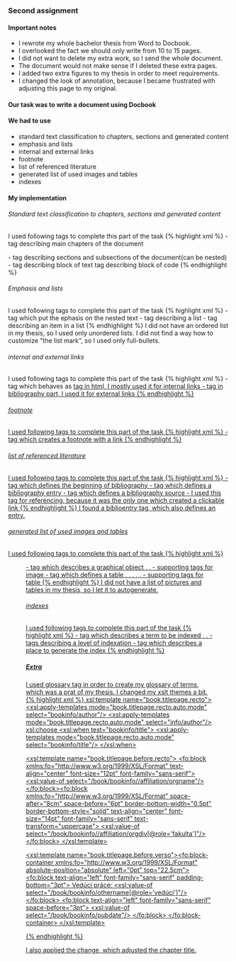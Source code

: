 ### Second assignment

#### Important notes

* I rewrote my whole bachelor thesis from Word to Docbook.
* I overlooked the fact we should only write from 10 to 15 pages.
* I did not want to delete my extra work, so I send the whole document.
* The document would not make sense if I deleted these extra pages.
* I added two extra figures to my thesis in order to meet requirements.
* I changed the look of annotation, because I became frustrated with adjusting this page to my original.

#### Our task was to write a document using Docbook

#### We had to use
* standard text classification to chapters, sections and generated content
* emphasis and lists
* internal and external links
* footnote
* list of referenced literature
* generated list of used images and tables
* indexes

#### My implementation
###### Standard text classification to chapters, sections and generated content
I used following tags to complete this part of the task
{% highlight xml %}
    <chapter> - tag describing main chapters of the document
    <section> - tag describing sections and subsections of the document(can be nested)
    <para> - tag describing block of text
    <programlisting> tag describing  block of code
{% endhighlight %}
###### Emphasis and lists
I used following tags to complete this part of the task
{% highlight xml %}
    <emphasis> - tag which put the ephasis on the nested text
    <itemizedlist> - tag describing a list
    <listitem> - tag describing an item in a list
{% endhighlight %}
I did not have an ordered list in my thesis, so I used only unordered lists.
I did not find a way how to customize "the list mark", so I used only full-bullets.
###### internal and external links
I used following tags to complete this part of the task
{% highlight xml %}
    <xref linkend=''/> - tag which behaves as <a href=''> tag in html, I mostly used it for internal links
    <ulink url='' /> - tag in bibliography part, I used it for external links
{% endhighlight %}
###### footnote
I used following tags to complete this part of the task
{% highlight xml %}
    <footnote> - tag which creates a footnote with a link
{% endhighlight %}
###### list of referenced literature
I used following tags to complete this part of the task
{% highlight xml %}
    <bibliography> - tag which defines the beginning of bibliography
    <bibliomixed> - tag which defines a bibliography entry
    <bibliomisc> - tag which defines a bibliography source
    <xref linkend=''/> - I used this tag for referencing, because it was the only one which created a clickable link
{% endhighlight %}
I found a biblioentry tag, which also defines an entry.
###### generated list of used images and tables
I used following tags to complete this part of the task
{% highlight xml %}
    <figure> - tag which describes a graphical object
    <mediaobject>, <imageobject>, <imagedata> - supporting tags for image
    <table> - tag which defines a table
    <tgroup>, <colspec>, <thead>, <row>, <tbody>, <entry> - supporting tags for table
{% endhighlight %}
I did not have a list of pictures and tables in my thesis, so I let it to autogenerate.
###### indexes
I used following tags to complete this part of the task
{% highlight xml %}
   </indexterm> - tag which describes a term to be indexed
   <primary>, <secondary>, <tertiary> - tags describing a level of indexation
   <index> - tag which describes a place to generate the index
{% endhighlight %}
##### Extra
I used glossary tag in order to create my glossary of terms, which was a prat of my thesis.
I changed my xslt themes a bit.
{% highlight xml %}
xsl:template name="book.titlepage.recto">
  <xsl:apply-templates mode="book.titlepage.recto.auto.mode" select="bookinfo/author"/>
  <xsl:apply-templates mode="book.titlepage.recto.auto.mode" select="info/author"/>
  <xsl:choose>
    <xsl:when test="bookinfo/title">
      <xsl:apply-templates mode="book.titlepage.recto.auto.mode" select="bookinfo/title"/>
    </xsl:when>
   <!-- I moved the order of titles in the middle of title page. -->

   <xsl:template name="book.titlepage.before.recto">
     <fo:block xmlns:fo="http://www.w3.org/1999/XSL/Format" text-align="center" font-size="12pt" font-family="sans-serif">
         <xsl:value-of select="/book/bookinfo//affiliation/orgname"/>
       </fo:block><fo:block xmlns:fo="http://www.w3.org/1999/XSL/Format" space-after="8cm" space-before="6pt" border-bottom-width="0.5pt" border-bottom-style="solid" text-align="center" font-size="14pt" font-family="sans-serif"  text-transform="uppercase">
         <xsl:value-of select="/book/bookinfo//affiliation/orgdiv[@role='fakulta']"/>
       </fo:block>
   </xsl:template>

   <xsl:template name="book.titlepage.before.verso"><fo:block-container xmlns:fo="http://www.w3.org/1999/XSL/Format" absolute-position="absolute" left="0pt" top="22.5cm">
         <fo:block text-align="left" font-family="sans-serif" padding-bottom="3pt">
   	Vedúci práce: <xsl:value-of select="/book/bookinfo/othername[@role='vedúci']"/>
          </fo:block>
          <fo:block text-align="left" font-family="sans-serif" space-before="3pt">
   	       <xsl:value-of select="/book/bookinfo/pubdate"/>
          </fo:block>
       </fo:block-container>
   </xsl:template>

   <!-- I also adjusted some font-sizes, bottom borders and alignments in order to docbook's title page more resemble my bachelor's title page. -->
{% endhighlight %}

I also applied the change, which adjusted the chapter title.
